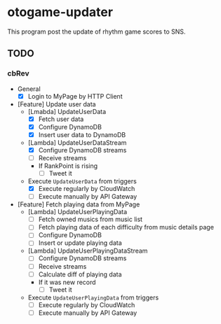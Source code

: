 # otogame-updater

This program post the update of rhythm game scores to SNS.

## TODO

### cbRev

- General
  - [x] Login to MyPage by HTTP Client
- [Feature] Update user data
  - [Lmabda] UpdateUserData
	- [x] Fetch user data
    - [x] Configure DynamoDB
	- [x] Insert user data to DynamoDB
  - [Lambda] UpdateUserDataStream
	- [x] Configure DynamoDB streams
	- [ ] Receive streams
	- If RankPoint is rising
	  - [ ] Tweet it
  - Execute `UpdateUserData` from triggers
	- [x] Execute regularly by CloudWatch
	- [ ] Execute manually by API Gateway
- [Feature] Fetch playing data from MyPage
  - [Lambda] UpdateUserPlayingData
    - [ ] Fetch owned musics from music list
    - [ ] Fetch playing data of each difficulty from music details page
	- [ ] Configure DynamoDB
	- [ ] Insert or update playing data
  - [Lambda] UpdateUserPlayingDataStream
	- [ ] Configure DynamoDB streams
	- [ ] Receive streams
	- [ ] Calculate diff of playing data
	- If it was new record
      - [ ] Tweet it
  - Execute `UpdateUserPlayingData` from triggers
	- [ ] Execute regularly by CloudWatch
	- [ ] Execute manually by API Gateway

